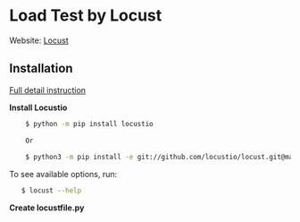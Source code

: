 # Load Test by Locust
Website: [Locust](https://docs.locust.io/en/stable/quickstart.html)

## Installation
[Full detail instruction](https://docs.locust.io/en/stable/installation.html)

__Install Locustio__
```bash
    $ python -m pip install locustio
    
    Or
    
    $ python3 -m pip install -e git://github.com/locustio/locust.git@master#egg=locustio
 ```

 To see available options, run:

 ```bash
    $ locust --help
 ```

__Create locustfile.py__

```python


```
